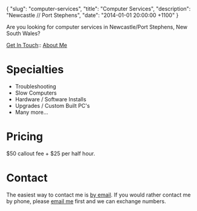{
	"slug": "computer-services",
	"title": "Computer Services",
	"description": "Newcastle // Port Stephens",
	"date": "2014-01-01 20:00:00 +1100"
}

Are you looking for computer services in Newcastle/Port Stephens, New South Wales?

[Get In Touch][1]:: [About Me][2]

Specialties
========
- Troubleshooting
- Slow Computers
- Hardware / Software Installs
- Upgrades / Custom Built PC's
- Many more...

Pricing
======
$50 callout fee + $25 per half hour.

Contact
======

The easiest way to contact me is [by email][1]. If you would rather contact me by phone, please [email me][1] first and we can exchange numbers.

[1]: mailto:services@simonhartcher.com "services@simonhartcher.com"
[2]: http://simonhartcher.com/bio "Simon's bio"